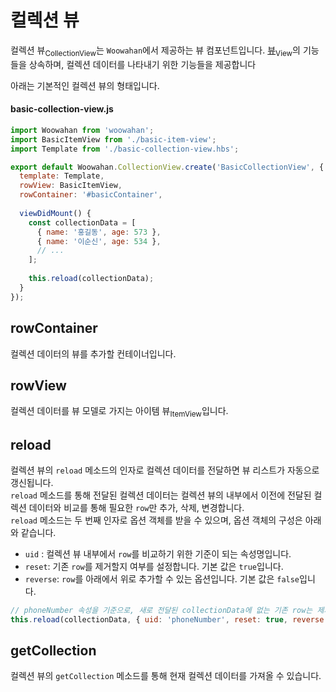 # 컬렉션 뷰

컬렉션 뷰<sub>CollectionView</sub>는 `Woowahan`에서 제공하는 뷰 컴포넌트입니다.
[뷰]('./view.md)<sub>View</sub>의 기능들을 상속하며, 컬렉션 데이터를 나타내기 위한 기능들을 제공합니다

아래는 기본적인 컬렉션 뷰의 형태입니다.

#### basic-collection-view.js

```javascript
import Woowahan from 'woowahan';
import BasicItemView from './basic-item-view';
import Template from './basic-collection-view.hbs';

export default Woowahan.CollectionView.create('BasicCollectionView', {
  template: Template,
  rowView: BasicItemView,
  rowContainer: '#basicContainer',
  
  viewDidMount() {
    const collectionData = [
      { name: '홍길동', age: 573 },
      { name: '이순신', age: 534 },
      // ...
    ];
    
    this.reload(collectionData);
  }
});
```

## rowContainer

컬렉션 데이터의 뷰를 추가할 컨테이너입니다.
     
## rowView

컬렉션 데이터를 뷰 모델로 가지는 아이템 뷰<sub>ItemView</sub>입니다.

## reload

컬렉션 뷰의 `reload` 메소드의 인자로 컬렉션 데이터를 전달하면 뷰 리스트가 자동으로 갱신됩니다.  
`reload` 메소드를 통해 전달된 컬렉션 데이터는 컬렉션 뷰의 내부에서 이전에 전달된 컬렉션 데이터와 비교를 통해 필요한 `row`만 추가, 삭제, 변경합니다.  
`reload` 메소드는 두 번째 인자로 옵션 객체를 받을 수 있으며, 옵션 객체의 구성은 아래와 같습니다.
 
- `uid` : 컬렉션 뷰 내부에서 `row`를 비교하기 위한 기준이 되는 속성명입니다.
- `reset`: 기존 `row`를 제거할지 여부를 설정합니다. 기본 값은 `true`입니다.
- `reverse`: `row`를 아래에서 위로 추가할 수 있는 옵션입니다. 기본 값은 `false`입니다.

```javascript
// phoneNumber 속성을 기준으로, 새로 전달된 collectionData에 없는 기존 row는 제거 되며 row는 아래에서 위로 추가됩니다
this.reload(collectionData, { uid: 'phoneNumber', reset: true, reverse: true });
````

## getCollection

컬렉션 뷰의 `getCollection` 메소드를 통해 현재 컬렉션 데이터를 가져올 수 있습니다.